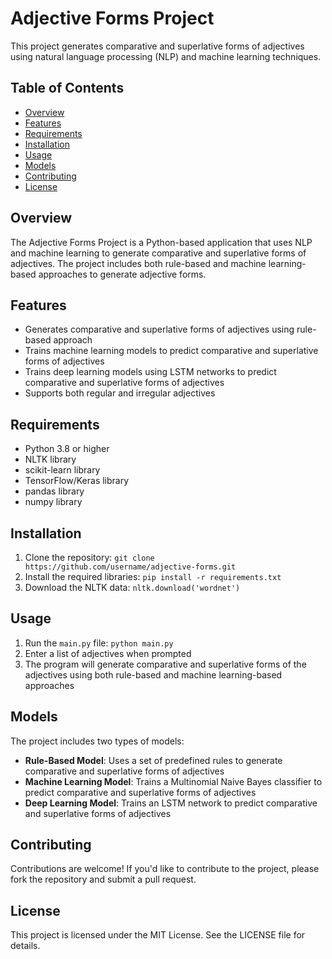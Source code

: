 
# Adjective Forms Project

This project generates comparative and superlative forms of adjectives using natural language processing (NLP) and machine learning techniques.

## Table of Contents

* [Overview](#overview)
* [Features](#features)
* [Requirements](#requirements)
* [Installation](#installation)
* [Usage](#usage)
* [Models](#models)
* [Contributing](#contributing)
* [License](#license)

## Overview

The Adjective Forms Project is a Python-based application that uses NLP and machine learning to generate comparative and superlative forms of adjectives. The project includes both rule-based and machine learning-based approaches to generate adjective forms.

## Features

* Generates comparative and superlative forms of adjectives using rule-based approach
* Trains machine learning models to predict comparative and superlative forms of adjectives
* Trains deep learning models using LSTM networks to predict comparative and superlative forms of adjectives
* Supports both regular and irregular adjectives

## Requirements

* Python 3.8 or higher
* NLTK library
* scikit-learn library
* TensorFlow/Keras library
* pandas library
* numpy library

## Installation

1. Clone the repository: `git clone https://github.com/username/adjective-forms.git`
2. Install the required libraries: `pip install -r requirements.txt`
3. Download the NLTK data: `nltk.download('wordnet')`

## Usage

1. Run the `main.py` file: `python main.py`
2. Enter a list of adjectives when prompted
3. The program will generate comparative and superlative forms of the adjectives using both rule-based and machine learning-based approaches

## Models

The project includes two types of models:

* **Rule-Based Model**: Uses a set of predefined rules to generate comparative and superlative forms of adjectives
* **Machine Learning Model**: Trains a Multinomial Naive Bayes classifier to predict comparative and superlative forms of adjectives
* **Deep Learning Model**: Trains an LSTM network to predict comparative and superlative forms of adjectives

## Contributing

Contributions are welcome! If you'd like to contribute to the project, please fork the repository and submit a pull request.

## License

This project is licensed under the MIT License. See the LICENSE file for details.